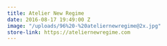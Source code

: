```yaml
---
title: Atelier New Regime
date: 2016-08-17 19:49:00 Z
image: "/uploads/96%20-%20ateliernewregime@2x.jpg"
store-link: https://ateliernewregime.com
---
```


